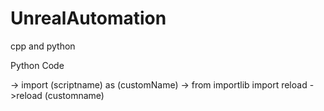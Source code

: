 # UnrealAutomation
cpp and python


Python Code

-> import (scriptname) as (customName)
-> from importlib import reload
->reload (customname)
